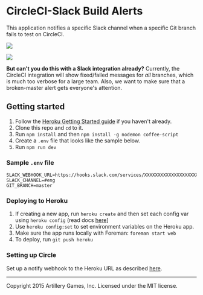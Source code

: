# CircleCI-Slack Build Alerts

This application notifies a specific Slack channel when a specific Git branch fails to test on CircleCI.

![](http://i.imgur.com/TVVFOhS.gif)

![](http://i.imgur.com/c4YZSV5.png)

**But can't you do this with a Slack integration already?** Currently, the CircleCI integration will show fixed/failed messages for _all_ branches, which is much too verbose for a large team. Also, we want to make sure that a broken-master alert gets everyone's attention.

## Getting started

1. Follow the [Heroku Getting Started guide](https://devcenter.heroku.com/articles/quickstart) if you haven't already.
1. Clone this repo and `cd` to it.
1. Run `npm install` and then `npm install -g nodemon coffee-script`
1. Create a `.env` file that looks like the sample below.
1. Run `npm run dev`

### Sample `.env` file

    SLACK_WEBHOOK_URL=https://hooks.slack.com/services/XXXXXXXXXXXXXXXXXXXXXXXXXXXXXXXXXXXXXXX
    SLACK_CHANNEL=#eng
    GIT_BRANCH=master

### Deploying to Heroku

1. If creating a new app, run `heroku create` and then set each config var using `heroku config` (read docs [here](https://devcenter.heroku.com/articles/config-vars)]
1. Use `heroku config:set` to set environment variables on the Heroku app.
1. Make sure the app runs locally with Foreman: `foreman start web`
1. To deploy, run `git push heroku`

### Setting up Circle

Set up a notify webhook to the Heroku URL as described [here](https://circleci.com/docs/configuration#notify).

--------------------------------------------------------------------
Copyright 2015 Artillery Games, Inc. Licensed under the MIT license.
